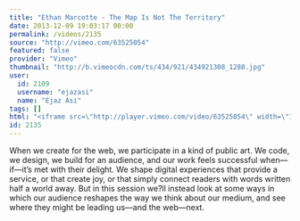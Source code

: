 ```yaml
---
title: "Ethan Marcotte - The Map Is Not The Territory"
date: 2013-12-09 19:03:17 00:00
permalink: /videos/2135
source: "http://vimeo.com/63525054"
featured: false
provider: "Vimeo"
thumbnail: "http://b.vimeocdn.com/ts/434/921/434921308_1280.jpg"
user:
  id: 2109
  username: "ejazasi"
  name: "Ejaz Asi"
tags: []
html: "<iframe src=\"http://player.vimeo.com/video/63525054\" width=\"1280\" height=\"720\" frameborder=\"0\" title=\"Ethan Marcotte - The Map Is Not The Territory\" webkitallowfullscreen mozallowfullscreen allowfullscreen></iframe>"
id: 2135
---
```


When we create for the web, we participate in a kind of public art. We code, we design, we build for an audience, and our work feels successful when—if—it’s met with their delight. We shape digital experiences that provide a service, or that create joy, or that simply connect readers with words written half a world away. But in this session we?ll instead look at some ways in which our audience reshapes the way we think about our medium, and see where they might be leading us—and the web—next.